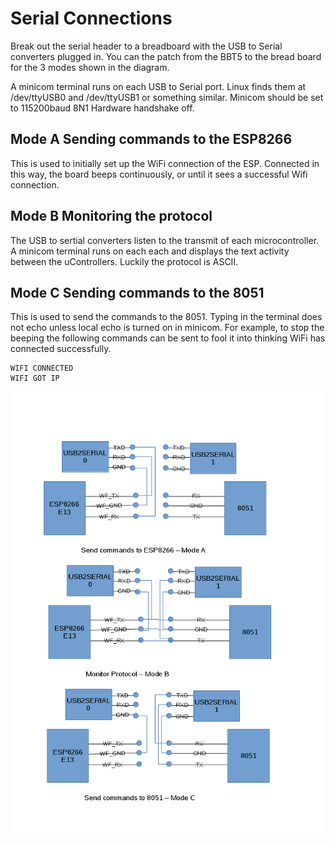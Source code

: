 # Serial Connections
Break out the serial header to a breadboard with the USB to Serial converters plugged in. You can the patch from the BBT5 to the bread board for the 3 modes shown in the diagram.

A minicom terminal runs on each USB to Serial port. Linux finds them at /dev/ttyUSB0 and /dev/ttyUSB1 or something similar. Minicom should be set to 115200baud 8N1 Hardware handshake off.

## Mode A Sending commands to the ESP8266
This is used to initially set up the WiFi connection of the ESP. Connected in this way, the board beeps continuously, or until it sees a successful Wifi connection.

## Mode B Monitoring the protocol
The USB to sertial converters listen to the transmit of each microcontroller. A minicom terminal runs on each each and displays the text activity between the uControllers. Luckily the protocol is ASCII.


## Mode C Sending commands to the 8051
This is used to send the commands to the 8051. Typing in the terminal does not echo unless local echo is turned on in minicom. For example, to stop the beeping the following commands can be sent to fool it into thinking WiFi has connected successfully.
```
WIFI CONNECTED
WIFI GOT IP
```

![Connection Modes](SerialPatching.png)


